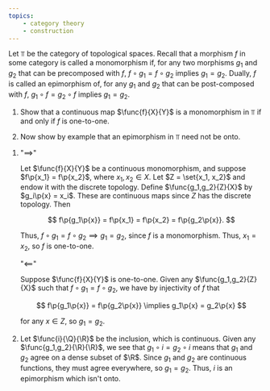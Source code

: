 ```yaml
---
topics:
    - category theory
    - construction
---
```


<problem>

Let $\Top$ be the category of topological spaces. Recall that a morphism $f$ in some category is called a monomorphism if, for any two morphisms $g_1$ and $g_2$ that can be precomposed with $f,$ $f \circ g_1 = f \circ g_2$ implies $g_1 = g_2$. Dually, $f$ is called an epimorphism of, for any $g_1$ and $g_2$ that can be post-composed with $f$, $g_1 \circ f = g_2 \circ f$ implies $g_1 = g_2$.

1. Show that a continuous map $\func{f}{X}{Y}$ is a monomorphism in $\Top$ if and only if $f$ is one-to-one.

2. Now show by example that an epimorphism in $\Top$ need not be onto.

</problem>

<solution>

1. "$\implies$"

    Let $\func{f}{X}{Y}$ be a continuous monomorphism, and suppose $f\p{x_1} = f\p{x_2}$, where $x_1, x_2 \in X$. Let $Z = \set{x_1, x_2}$ and endow it with the discrete topology. Define $\func{g_1,g_2}{Z}{X}$ by $g_i\p{x} = x_i$. These are continuous maps since $Z$ has the discrete topology. Then

    $$
    f\p{g_1\p{x}} = f\p{x_1} = f\p{x_2} = f\p{g_2\p{x}}.
    $$

    Thus, $f \circ g_1 = f \circ g_2 \implies g_1 = g_2$, since $f$ is a monomorphism. Thus, $x_1 = x_2$, so $f$ is one-to-one.

    "$\impliedby$"

    Suppose $\func{f}{X}{Y}$ is one-to-one. Given any $\func{g_1,g_2}{Z}{X}$ such that $f \circ g_1 = f \circ g_2$, we have by injectivity of $f$ that

    $$
    f\p{g_1\p{x}} = f\p{g_2\p{x}} \implies g_1\p{x} = g_2\p{x}
    $$

    for any $x \in Z$, so $g_1 = g_2$.

2. Let $\func{i}{\Q}{\R}$ be the inclusion, which is continuous. Given any $\func{g_1,g_2}{\R}{\R}$, we see that $g_1 \circ i = g_2 \circ i$ means that $g_1$ and $g_2$ agree on a dense subset of $\R$. Since $g_1$ and $g_2$ are continuous functions, they must agree everywhere, so $g_1 = g_2$. Thus, $i$ is an epimorphism which isn't onto.

</solution>
